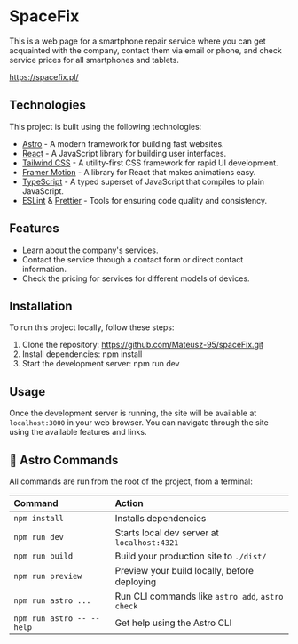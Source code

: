 # SpaceFix

This is a web page for a smartphone repair service where you can get acquainted with the company, contact them via email or phone, and check service prices for all smartphones and tablets.

https://spacefix.pl/

## Technologies

This project is built using the following technologies:

- [Astro](https://astro.build/) - A modern framework for building fast websites.
- [React](https://reactjs.org/) - A JavaScript library for building user interfaces.
- [Tailwind CSS](https://tailwindcss.com/) - A utility-first CSS framework for rapid UI development.
- [Framer Motion](https://www.framer.com/motion/) - A library for React that makes animations easy.
- [TypeScript](https://www.typescriptlang.org/) - A typed superset of JavaScript that compiles to plain JavaScript.
- [ESLint](https://eslint.org/) & [Prettier](https://prettier.io/) - Tools for ensuring code quality and consistency.

## Features

- Learn about the company's services.
- Contact the service through a contact form or direct contact information.
- Check the pricing for services for different models of devices.

## Installation

To run this project locally, follow these steps:

1. Clone the repository: https://github.com/Mateusz-95/spaceFix.git
2. Install dependencies: npm install
3. Start the development server: npm run dev
## Usage

Once the development server is running, the site will be available at `localhost:3000` in your web browser. You can navigate through the site using the available features and links.



## 🧞 Astro Commands

All commands are run from the root of the project, from a terminal:

| Command                   | Action                                           |
| :------------------------ | :----------------------------------------------- |
| `npm install`             | Installs dependencies                            |
| `npm run dev`             | Starts local dev server at `localhost:4321`      |
| `npm run build`           | Build your production site to `./dist/`          |
| `npm run preview`         | Preview your build locally, before deploying     |
| `npm run astro ...`       | Run CLI commands like `astro add`, `astro check` |
| `npm run astro -- --help` | Get help using the Astro CLI                     |
